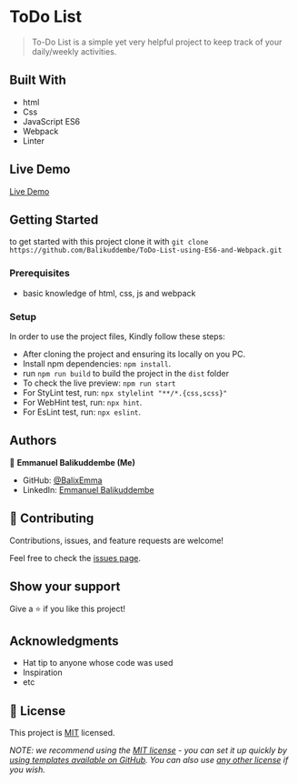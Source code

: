 # ToDo List

> To-Do List is a simple yet very helpful project to keep track of your daily/weekly activities.

## Built With

- html
- Css
- JavaScript ES6
- Webpack
- Linter

## Live Demo

[Live Demo](https://balikuddembe.github.io/ToDo-List-using-ES6-and-Webpack/dist/index.html)

## Getting Started

to get started with this project clone it with `git clone https://github.com/Balikuddembe/ToDo-List-using-ES6-and-Webpack.git`

### Prerequisites

- basic knowledge of html, css, js and webpack

### Setup

In order to use the project files, Kindly follow these steps:

- After cloning the project and ensuring its locally on you PC.
- Install npm dependencies: `npm install`.
-  run `npm run build` to build the project in the `dist` folder
- To check the live preview: `npm run start`
- For StyLint test, run: `npx stylelint "**/*.{css,scss}"`
- For WebHint test, run: `npx hint`.
- For EsLint test, run: `npx eslint`.

## Authors

👤 **Emmanuel Balikuddembe (Me)**

- GitHub: [@BalixEmma](https://twitter.com/BalixEmma/)
- LinkedIn: [Emmanuel Balikuddembe](https://www.linkedin.com/in/emmanuel-balikuddembe-763765b2/)

## 🤝 Contributing

Contributions, issues, and feature requests are welcome!

Feel free to check the [issues page](../../issues/).

## Show your support

Give a ⭐️ if you like this project!

## Acknowledgments

- Hat tip to anyone whose code was used
- Inspiration
- etc

## 📝 License

This project is [MIT](./LICENSE) licensed.

_NOTE: we recommend using the [MIT license](https://choosealicense.com/licenses/mit/) - you can set it up quickly by [using templates available on GitHub](https://docs.github.com/en/communities/setting-up-your-project-for-healthy-contributions/adding-a-license-to-a-repository). You can also use [any other license](https://choosealicense.com/licenses/) if you wish._
